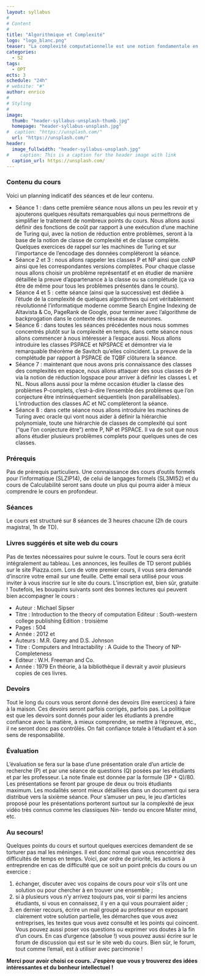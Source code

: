```yaml
---
layout: syllabus
#
# Content
#
title: "Algorithmique et Complexité"
logo: "logo_blanc.png"
teaser: "La complexité computationnelle est une notion fondamentale en informatique qui essaye de comparer/classer les algorithmes par rapport à des fonctions de coût des ressources demandées par leur exécution (complète). La complexité d’un algorithme est donc une mesure de la qualité et comme toute mesure elle a besoin d’un système de référence. Les machines de Turing vont être notre principal système de référence."
categories:
  - S2
tags:
  - OPT
ects: 3
schedule: "24h"
# website: "#"
author: enrico
#
# Styling
#
image:
  thumb: "header-syllabus-unsplash-thumb.jpg"
  homepage: "header-syllabus-unsplash.jpg"
#  caption: "https://unsplash.com/"
  url: "https://unsplash.com/"
header:
  image_fullwidth: "header-syllabus-unsplash.jpg"
#    caption: This is a caption for the header image with link
  caption_url: https://unsplash.com/  
---
```


### Contenu du cours ###
Voici un planning indicatif des séances et de leur contenu.
 - Séance 1 : dans cette première séance nous allons un peu les revoir et y ajouterons quelques résultats remarquables qui nous permettrons de simplifier le traitement de nombreux points du cours. Nous allons aussi définir des fonctions de coût par rapport à une exécution d’une machine de Turing qui, avec la notion de réduction entre problèmes, seront à la base de la notion de classe de complexité et de classe complète. Quelques exercices de rappel sur les machines de Turing et sur l’importance de l’encodage des données compléteront la séance.
 - Séance 2 et 3 : nous allons rappeler les classes P et NP ainsi que coNP ainsi que les correspondantes versions complètes. Pour chaque classe nous allons choisir un problème représentatif et en étudier de manière détaillée la preuve d’appartenance à la classe ou sa complétude (ça va être de même pour tous les problèmes présentés dans le cours).
 - Séance 4 et 5 : cette séance (ainsi que la successive) est dédiée à l’étude de la complexité de quelques algorithmes qui ont véritablement révolutionné l’informatique moderne comme Search Engine Indexing de Altavista & Co, PageRank de Google, pour terminer avec l’algorithme de backprogation dans le contexte des réseaux de neurones.
 - Séance 6 : dans toutes les séances précédentes nous nous sommes concentrés plutôt sur la complexité en temps, dans cette séance nous allons commencer à nous intéresser à l’espace aussi. Nous allons introduire les classes PSPACE et NPSPACE et démontrer via le remarquable théorème de Savitch qu’elles coïncident. La preuve de la complétude par rapport à PSPACE de TQBF clôturera la séance.
 - Séance 7 : maintenant que nous avons pris connaissance des classes des complexités en espace, nous allons attaquer des sous classes de P via la notion de réduction logspace pour arriver à définir les classes L et NL. Nous allons aussi pour la même occasion étudier la classe des problèmes P-complets, c’est-à-dire l’ensemble des problèmes que l’on conjecture être intrinsèquement séquentiels (non parallélisables). L’introduction des classes AC et NC complèteront la séance.
 - Séance 8 : dans cette séance nous allons introduire les machines de Turing avec oracle qui vont nous aider à définir la hiérarchie polynomiale, toute une hiérarchie de classes de complexité qui sont (“que l’on conjecture être”) entre P, NP et PSPACE. Il va de soit que nous allons étudier plusieurs problèmes complets pour quelques unes de ces classes.

### Prérequis ###
Pas de prérequis particuliers. Une connaissance des cours d’outils formels pour l’informatique (SLZIP14), de celui de langages formels (SL3MI52) et du cours de Calculabilité seront sans doute un plus qui pourra aider à mieux comprendre le cours en profondeur.

### Séances ###
Le cours est structuré sur 8 séances de 3 heures chacune (2h de cours magistral, 1h de TD).

### Livres suggérés et site web du cours ###
Pas de textes nécessaires pour suivre le cours. Tout le cours sera écrit intégralement au tableau. Les annonces, les feuilles de TD seront publiés sur le site Piazza.com. Lors de votre premier cours, il vous sera demandé d’inscrire votre email sur une feuille. Cette email sera utilisé pour vous inviter à vous inscrire sur le site du cours. L’inscription est, bien sûr, gratuite !
Toutefois, les bouquins suivants sont des bonnes lectures qui peuvent bien accompagner le cours :
 - Auteur : Michael Sipser
 - Titre : Introduction to the theory of computation Editeur : South-western college publishing Edition : troisième
 - Pages : 504
 - Année : 2012
et
 - Auteurs : M.R. Garey and D.S. Johnson
 - Titre : Computers and Intractability : A Guide to the Theory of NP-Completeness
 - Editeur : W.H. Freeman and Co.
- Année : 1979
En théorie, à la bibliothèque il devrait y avoir plusieurs copies de ces livres.

### Devoirs ###
Tout le long du cours vous seront donné des devoirs (lire exercices) à faire à la maison. Ces devoirs seront parfois corrigés, parfois pas. La politique est que les devoirs sont donnés pour aider les étudiants à prendre confiance avec la matière, à mieux comprendre, se mettre à l’épreuve, etc., il ne seront donc pas contrôlés. On fait confiance totale à l’étudiant et à son sens de responsabilité.


### Évaluation ###
L’évaluation se fera sur la base d’une présentation orale d’un article de recherche (P) et par une séance de questions (Q) posées par les étudiants et par les professeur. La note finale est donnée par la formule (3P + Q)/80. Les présentations se feront par groupe de deux ou trois étudiants maximum. Les modalités seront mieux détaillées dans un document qui sera distribué vers la sixième séance. Pour s’amuser un peu, le jeu d’articles proposé pour les présentations porteront surtout sur la complexité de jeux vidéo très connus comme les classiques Nin- tendo ou encore Mister mind, etc.

### Au secours! ###
Quelques points du cours et surtout quelques exercices demandent de se torturer pas mal les méninges. Il est donc normal que vous rencontriez des difficultés de temps en temps. Voici, par ordre de priorité, les actions à entreprendre en cas de difficulté que ce soit un point précis du cours ou un exercice :
1. échanger, discuter avec vos copains de cours pour voir s’ils ont une solution ou pour chercher à en trouver une ensemble ;
2. si à plusieurs vous n’y arrivez toujours pas, voir si parmi les anciens étudiants, si vous en connaissez, il y en a qui vous pourraient aider ;
3. en dernier recours, écrire un mail groupé au professeur en exposant clairement votre solution partielle, les démarches que vous avez entreprises, les textes que vous avez consulté et les points qui coincent. Vous pouvez aussi poser vos questions ou exprimer vos doutes à la fin d’un cours.
En cas d’urgence (absolue !) vous pouvez aussi écrire sur le forum de discussion qui est sur le site web du cours. Bien sûr, le forum, tout comme l’email, est à utiliser avec parcimonie !

**Merci pour avoir choisi ce cours. J’espère que vous y trouverez des idées intéressantes et du bonheur intellectuel !**
